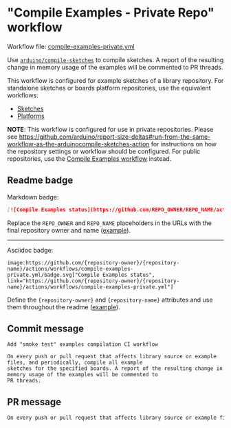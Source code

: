 # "Compile Examples - Private Repo" workflow

Workflow file: [compile-examples-private.yml](compile-examples-private.yml)

Use [`arduino/compile-sketches`](https://github.com/arduino/compile-sketches) to compile sketches. A report of the resulting change in memory usage of the examples will be
commented to PR threads.

This workflow is configured for example sketches of a library repository. For standalone sketches or boards platform repositories, use the equivalent workflows:

- [Sketches](compile-sketches-private.md)
- [Platforms](compile-platform-examples-private.md)

**NOTE**: This workflow is configured for use in private repositories. Please see https://github.com/arduino/report-size-deltas#run-from-the-same-workflow-as-the-arduinocompile-sketches-action for instructions on how the repository settings or workflow should be configured. For public repositories, use the [Compile Examples workflow](compile-examples.md) instead.

## Readme badge

Markdown badge:

```markdown
[![Compile Examples status](https://github.com/REPO_OWNER/REPO_NAME/actions/workflows/compile-examples-private.yml/badge.svg)](https://github.com/REPO_OWNER/REPO_NAME/actions/workflows/compile-examples-private.yml)
```

Replace the `REPO_OWNER` and `REPO_NAME` placeholders in the URLs with the final repository owner and name ([example](https://raw.githubusercontent.com/arduino-libraries/ArduinoIoTCloud/master/README.md)).

---

Asciidoc badge:

```adoc
image:https://github.com/{repository-owner}/{repository-name}/actions/workflows/compile-examples-private.yml/badge.svg["Compile Examples status", link="https://github.com/{repository-owner}/{repository-name}/actions/workflows/compile-examples-private.yml"]
```

Define the `{repository-owner}` and `{repository-name}` attributes and use them throughout the readme ([example](https://raw.githubusercontent.com/arduino-libraries/WiFiNINA/master/README.adoc)).

## Commit message

```
Add "smoke test" examples compilation CI workflow

On every push or pull request that affects library source or example files, and periodically, compile all example
sketches for the specified boards. A report of the resulting change in memory usage of the examples will be commented to
PR threads.
```

## PR message

```markdown
On every push or pull request that affects library source or example files, and periodically, use [the `arduino/compile-sketches` action](https://github.com/arduino/compile-sketches) to compile all example sketches for the specified boards. [The `arduino/report-size-deltas` action](https://github.com/arduino/report-size-deltas) is used to comment a report of the resulting change in memory usage of the examples to the PR thread.
```
